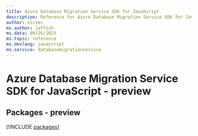 ```yaml
---
title: Azure Database Migration Service SDK for JavaScript
description: Reference for Azure Database Migration Service SDK for JavaScript
author: xirzec
ms.author: jeffish
ms.data: 09/26/2023
ms.topic: reference
ms.devlang: javascript
ms.service: databasemigrationservice
---
```

# Azure Database Migration Service SDK for JavaScript - preview
## Packages - preview
[!INCLUDE [packages](database-migration-service-index.md)]